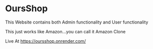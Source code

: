 # OursShop

This Website contains both Admin functionality and User functionality

This just works like Amazon...you can call it Amazon Clone

Live At https://oursshop.onrender.com/
